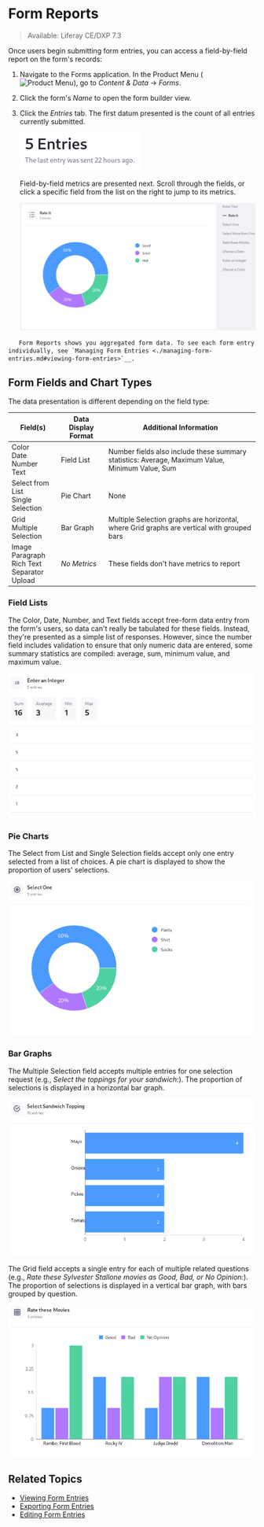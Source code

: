 # Form Reports

> Available: Liferay CE/DXP 7.3

Once users begin submitting form entries, you can access a field-by-field report on the form's records:

1. Navigate to the Forms application. In the Product Menu (![Product Menu](../../../images/icon-product-menu.png)), go to _Content & Data_ &rarr; _Forms_.

1. Click the form's _Name_ to open the form builder view.

1. Click the _Entries_ tab. The first datum presented is the count of all entries currently submitted.

   ![The number of submitted entries is displayed at the top of the Entries screen.](./form-reports/images/06.png)

   Field-by-field metrics are presented next. Scroll through the fields, or click a specific field from the list on the right to jump to its metrics.

   ![This Rate It Select from List field has received mostly "Good" selections.](./form-reports/images/01.png)

```tip::
   Form Reports shows you aggregated form data. To see each form entry individually, see `Managing Form Entries <./managing-form-entries.md#viewing-form-entries>`__.
```

## Form Fields and Chart Types

The data presentation is different depending on the field type:

| Field(s) | Data Display Format | Additional Information |
| -------- | ---------- | ---------------------- |
| Color<br />Date<br />Number<br />Text| Field List | Number fields also include these summary statistics: Average, Maximum Value, Minimum Value, Sum |
| Select from List<br />Single Selection | Pie Chart | None |
| Grid<br />Multiple Selection | Bar Graph | Multiple Selection graphs are horizontal, where Grid graphs are vertical with grouped bars
| Image<br />Paragraph<br />Rich Text<br />Separator<br />Upload | _No Metrics_ | These fields don't have metrics to report |

### Field Lists

The Color, Date, Number, and Text fields accept free-form data entry from the form's users, so data can't really be tabulated for these fields. Instead, they're presented as a simple list of responses. However, since the number field includes validation to ensure that only numeric data are entered, some summary statistics are compiled: average, sum, minimum value, and maximum value.

![Color field entries are displayed as a simple list of responses.](./form-reports/images/02.png)

### Pie Charts

The Select from List and Single Selection fields accept only one entry selected from a list of choices. A pie chart is displayed to show the proportion of users' selections.

![Single Selection entries are displayed in a pie chart.](./form-reports/images/03.png)

### Bar Graphs

The Multiple Selection field accepts multiple entries for one selection request (e.g., _Select the toppings for your sandwich:_). The proportion of selections is displayed in a horizontal bar graph. 

![Multiple Selection entries are displayed in a horizontal bar graph.](./form-reports/images/04.png)

The Grid field accepts a single entry for each of multiple related questions (e.g., _Rate these Sylvester Stallone movies as Good, Bad, or No Opinion:_). The proportion of selections is displayed in a vertical bar graph, with bars grouped by question.

![Grid entries are displayed in a vertical bar graph.](./form-reports/images/05.png)

## Related Topics

* [Viewing Form Entries](./managing-form-entries.md#viewing-form-entries)
* [Exporting Form Entries](./managing-form-entries.md#exporting-form-entries)
* [Editing Form Entries](./managing-form-entries.md#editing-form-entries)

